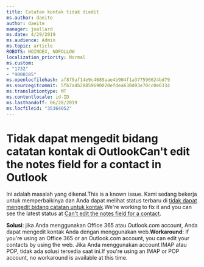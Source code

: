 ```yaml
---
title: Catatan kontak tidak diedit
ms.author: daeite
author: daeite
manager: joallard
ms.date: 4/29/2019
ms.audience: Admin
ms.topic: article
ROBOTS: NOINDEX, NOFOLLOW
localization_priority: Normal
ms.custom:
- "1732"
- "9000185"
ms.openlocfilehash: af8f9af14e9c4689aae4b904f1a377596624bd79
ms.sourcegitcommit: 5fb7a4b28859690020efdea630d03e70cc0e6334
ms.translationtype: MT
ms.contentlocale: id-ID
ms.lasthandoff: 06/28/2019
ms.locfileid: "35364052"
---
```

# <a name="cant-edit-the-notes-field-for-a-contact-in-outlook"></a><span data-ttu-id="e81eb-102">Tidak dapat mengedit bidang catatan kontak di Outlook</span><span class="sxs-lookup"><span data-stu-id="e81eb-102">Can't edit the notes field for a contact in Outlook</span></span>

<span data-ttu-id="e81eb-103">Ini adalah masalah yang dikenal.</span><span class="sxs-lookup"><span data-stu-id="e81eb-103">This is a known issue.</span></span> <span data-ttu-id="e81eb-104">Kami sedang bekerja untuk memperbaikinya dan Anda dapat melihat status terbaru di [tidak dapat mengedit bidang catatan untuk kontak](https://support.office.com/article/fb8394ce-04ce-48b5-bae4-be46f77f10fe).</span><span class="sxs-lookup"><span data-stu-id="e81eb-104">We're working to fix it and you can see the latest status at [Can't edit the notes field for a contact](https://support.office.com/article/fb8394ce-04ce-48b5-bae4-be46f77f10fe).</span></span>

<span data-ttu-id="e81eb-105">**Solusi**: jika Anda menggunakan Office 365 atau Outlook.com account, Anda dapat mengedit kontak Anda dengan menggunakan web.</span><span class="sxs-lookup"><span data-stu-id="e81eb-105">**Workaround**: If you're using an Office 365 or an Outlook.com account, you can edit your contacts by using the web.</span></span> <span data-ttu-id="e81eb-106">Jika Anda menggunakan account IMAP atau POP, tidak ada solusi tersedia saat ini.</span><span class="sxs-lookup"><span data-stu-id="e81eb-106">If you're using an IMAP or POP account, no workaround is available at this time.</span></span>